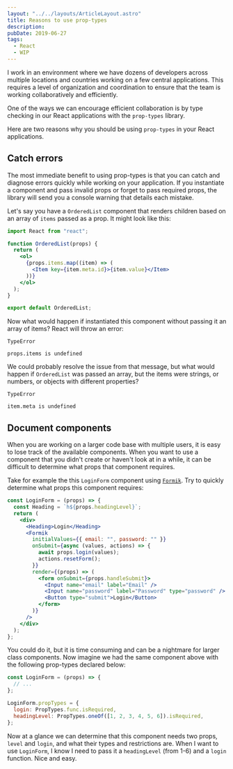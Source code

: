```yaml
---
layout: "../../layouts/ArticleLayout.astro"
title: Reasons to use prop-types
description:
pubDate: 2019-06-27
tags:
  - React
  - WIP
---
```


I work in an environment where we have dozens of developers across multiple locations and countries working on a few central applications. This requires a level of organization and coordination to ensure that the team is working collaboratively and efficiently.

One of the ways we can encourage efficient collaboration is by type checking in our React applications with the `prop-types` library.

Here are two reasons why you should be using `prop-types` in your React applications.

## Catch errors

The most immediate benefit to using prop-types is that you can catch and diagnose errors quickly while working on your application. If you instantiate a component and pass invalid props or forget to pass required props, the library will send you a console warning that details each mistake.

Let's say you have a `OrderedList` component that renders children based on an array of `items` passed as a prop. It might look like this:

```jsx
import React from "react";

function OrderedList(props) {
  return (
    <ol>
      {props.items.map((item) => (
        <Item key={item.meta.id}>{item.value}</Item>
      ))}
    </ol>
  );
}

export default OrderedList;
```

Now what would happen if instantiated this component without passing it an array of items? React will throw an error:

```
TypeError

props.items is undefined
```

We could probably resolve the issue from that message, but what would happen if `OrderedList` was passed an array, but the items were strings, or numbers, or objects with different properties?

```
TypeError

item.meta is undefined
```

## Document components

When you are working on a larger code base with multiple users, it is easy to lose track of the available components. When you want to use a component that you didn't create or haven't look at in a while, it can be difficult to determine what props that component requires.

Take for example the this `LoginForm` component using [`Formik`](https://npmjs.com/package/formik). Try to quickly determine what props this component requires:

```jsx
const LoginForm = (props) => {
  const Heading = `h${props.headingLevel}`;
  return (
    <div>
      <Heading>Login</Heading>
      <Formik
        initialValues={{ email: "", password: "" }}
        onSubmit={async (values, actions) => {
          await props.login(values);
          actions.resetForm();
        }}
        render={(props) => (
          <form onSubmit={props.handleSubmit}>
            <Input name="email" label="Email" />
            <Input name="password" label="Password" type="password" />
            <Button type="submit">Login</Button>
          </form>
        )}
      />
    </div>
  );
};
```

You could do it, but it is time consuming and can be a nightmare for larger class components. Now imagine we had the same component above with the following prop-types declared below:

```jsx
const LoginForm = (props) => {
  // ...
};

LoginForm.propTypes = {
  login: PropTypes.func.isRequired,
  headingLevel: PropTypes.oneOf([1, 2, 3, 4, 5, 6]).isRequired,
};
```

Now at a glance we can determine that this component needs two props, `level` and `login`, and what their types and restrictions are. When I want to use `LoginForm`, I know I need to pass it a `headingLevel` (from 1-6) and a `login` function. Nice and easy.
